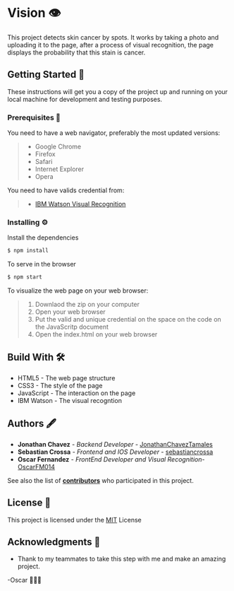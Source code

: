 # Vision 👁
This project detects skin cancer by spots. It works by taking a photo and uploading it to the page, after a process of visual recognition, the page displays the probability that this stain is cancer.

## Getting Started 🚀
These instructions will get you a copy of the project up and running on your local machine for development and testing purposes.

### Prerequisites 🔧
You need to have a web navigator, preferably the most updated versions:
> + Google Chrome
> + Firefox
> + Safari
> + Internet Explorer
> + Opera

You need to have valids credential from:
> +  [IBM Watson Visual Recognition](https://github.com/OscarFM014)

### Installing ⚙️

Install the dependencies

```sh
$ npm install
```
To serve in the browser

```sh
$ npm start
```
To visualize the web page on your web browser:
> 1. Downlaod the zip on your computer
> 2. Open your web browser
> 3. Put the valid and unique credential on the space on the code on the JavaScritp document
> 3. Open the index.html on your web browser

## Build With 🛠
+ HTML5 - The web page structure
+ CSS3 - The style of the page
+ JavaScript - The interaction on the page
+ IBM Watson - The visual recogntion

## Authors 🖋
+ **Jonathan Chavez** *-  Backend Developer -*  [JonathanChavezTamales](https://github.com/JonathanChavezTamales)
+ **Sebastian Crossa** *-  Frontend and IOS Developer -* [sebastiancrossa](https://github.com/sebastiancrossa?tab=overview&from=2020-06-01&to=2020-06-10)
+ **Oscar Fernandez** *- FrontEnd Developer and Visual Recognition-* [OscarFM014](https://github.com/OscarFM014)

See also the list of [**contributors**](https://github.com/OscarFM014/diversify/graphs/contributors) who participated in this project.

## License 📄
This project is licensed under the [MIT](https://choosealicense.com/licenses/mit/) License


## Acknowledgments 🎁
+ Thank to my teammates to take this step with me and make an amazing project.


-Oscar 👨🏻‍💻
